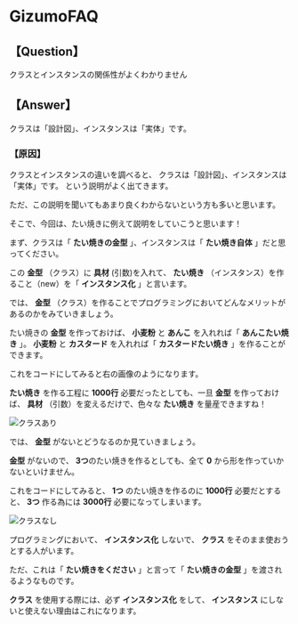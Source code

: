 # GizumoFAQ

## 【Question】
クラスとインスタンスの関係性がよくわかりません

## 【Answer】
クラスは「設計図」、インスタンスは「実体」です。

### 【原因】
クラスとインスタンスの違いを調べると、
クラスは「設計図」、インスタンスは「実体」です。
という説明がよく出てきます。

ただ、この説明を聞いてもあまり良くわからないという方も多いと思います。

そこで、今回は、たい焼きに例えて説明をしていこうと思います！

まず、クラスは「 **たい焼きの金型** 」、インスタンスは「 **たい焼き自体** 」だと思ってください。

この **金型** （クラス）に **具材** (引数)を入れて、 **たい焼き** （インスタンス）を作ること（new）を「 **インスタンス化** 」と言います。

では、 **金型** （クラス）を作ることでプログラミングにおいてどんなメリットがあるのかをみていきましょう。

たい焼きの **金型** を作っておけば、 **小麦粉** と **あんこ** を入れれば「 **あんこたい焼き** 」。 **小麦粉** と **カスタード** を入れれば「 **カスタードたい焼き** 」を作ることができます。

これをコードにしてみると右の画像のようになります。

 **たい焼き** を作る工程に **1000行** 必要だったとしても、一旦 **金型** を作っておけば、 **具材** （引数）を変えるだけで、色々な **たい焼き** を量産できますね！

![クラスあり](https://res.cloudinary.com/gizumo-inc/image/upload/v1669970979/curriculums/GizumoFAQ/%E3%82%B9%E3%82%AF%E3%83%AA%E3%83%BC%E3%83%B3%E3%82%B7%E3%83%A7%E3%83%83%E3%83%88_2022-11-26_18.53.28.png)

では、 **金型** がないとどうなるのか見ていきましょう。

 **金型** がないので、 **3つ**のたい焼きを作るとしても、全て **0** から形を作っていかないといけません。

これをコードにしてみると、 **1つ** のたい焼きを作るのに **1000行** 必要だとすると、 **3つ** 作る為には **3000行** 必要になってしまいます。

![クラスなし](https://res.cloudinary.com/gizumo-inc/image/upload/v1669970986/curriculums/GizumoFAQ/%E3%82%B9%E3%82%AF%E3%83%AA%E3%83%BC%E3%83%B3%E3%82%B7%E3%83%A7%E3%83%83%E3%83%88_2022-11-26_18.53.58.png)

プログラミングにおいて、 **インスタンス化** しないで、 **クラス** をそのまま使おうとする人がいます。

ただ、これは「 **たい焼きをください** 」と言って「 **たい焼きの金型** 」を渡されるようなものです。

 **クラス** を使用する際には、必ず **インスタンス化** をして、 **インスタンス** にしないと使えない理由はこれになります。


